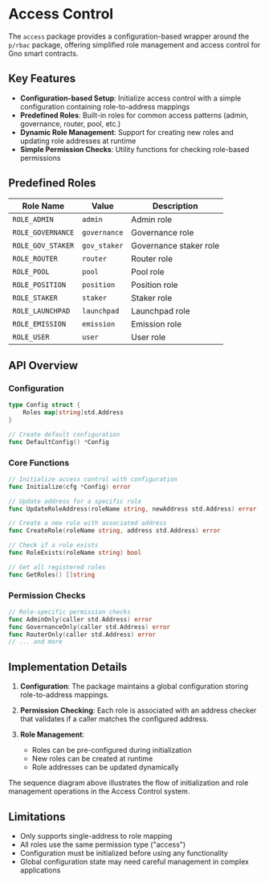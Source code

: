 # Access Control

The `access` package provides a configuration-based wrapper around the `p/rbac` package, offering simplified role management and access control for Gno smart contracts.

## Key Features

- **Configuration-based Setup**: Initialize access control with a simple configuration containing role-to-address mappings
- **Predefined Roles**: Built-in roles for common access patterns (admin, governance, router, pool, etc.)
- **Dynamic Role Management**: Support for creating new roles and updating role addresses at runtime
- **Simple Permission Checks**: Utility functions for checking role-based permissions

## Predefined Roles

| Role Name | Value | Description |
|-----------|-------|-------------|
| `ROLE_ADMIN` | `admin` | Admin role |
| `ROLE_GOVERNANCE` | `governance` | Governance role |
| `ROLE_GOV_STAKER` | `gov_staker` | Governance staker role |
| `ROLE_ROUTER` | `router` | Router role |
| `ROLE_POOL` | `pool` | Pool role |
| `ROLE_POSITION` | `position` | Position role |
| `ROLE_STAKER` | `staker` | Staker role |
| `ROLE_LAUNCHPAD` | `launchpad` | Launchpad role |
| `ROLE_EMISSION` | `emission` | Emission role |
| `ROLE_USER` | `user` | User role |

## API Overview

### Configuration

```go
type Config struct {
    Roles map[string]std.Address
}

// Create default configuration
func DefaultConfig() *Config
```

### Core Functions

```go
// Initialize access control with configuration
func Initialize(cfg *Config) error

// Update address for a specific role
func UpdateRoleAddress(roleName string, newAddress std.Address) error

// Create a new role with associated address
func CreateRole(roleName string, address std.Address) error

// Check if a role exists
func RoleExists(roleName string) bool

// Get all registered roles
func GetRoles() []string
```

### Permission Checks

```go
// Role-specific permission checks
func AdminOnly(caller std.Address) error
func GovernanceOnly(caller std.Address) error
func RouterOnly(caller std.Address) error
// ... and more
```

## Implementation Details

1. **Configuration**: The package maintains a global configuration storing role-to-address mappings.

2. **Permission Checking**: Each role is associated with an address checker that validates if a caller matches the configured address.

3. **Role Management**:
   - Roles can be pre-configured during initialization
   - New roles can be created at runtime
   - Role addresses can be updated dynamically

The sequence diagram above illustrates the flow of initialization and role management operations in the Access Control system.

## Limitations

- Only supports single-address to role mapping
- All roles use the same permission type ("access")
- Configuration must be initialized before using any functionality
- Global configuration state may need careful management in complex applications